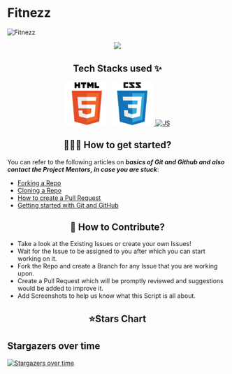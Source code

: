 # Fitnezz
![Fitnezz](https://socialify.git.ci/Subhradeep10/Fitnezz/image?description=1&descriptionEditable=A%20place%20for%20Fitness%20Enthusiast.%20%0A%F0%9F%8F%8B%EF%B8%8F%0A%F0%9F%8F%8B%EF%B8%8F&font=Bitter&forks=1&issues=1&language=1&owner=1&pattern=Circuit%20Board&pulls=1&stargazers=1&theme=Light)

<p align="center">
  <a href="https://subhradeep10.github.io/Fitnezz/">
    <img src="https://forthebadge.com/images/badges/check-it-out.svg">
   </a>
</p>

<h2 align= center> Tech Stacks used ✨ </h2>

<p align="center">
   <a href="https://www.W3schools.com/html/" target="_blank" rel="noreferrer"><img src="https://raw.githubusercontent.com/devicons/devicon/master/icons/html5/html5-original-wordmark.svg" alt="html5" width="100" height="100"/></a>
  <a href="https://www.w3schools.com/css/" target="_blank" rel="noreferrer"> <img src="https://raw.githubusercontent.com/devicons/devicon/master/icons/css3/css3-original-wordmark.svg" alt="css3" width="100" height="100"/> </a> <a href="https://dart.dev" target="_blank" rel="noreferrer"></a>
  <a href="https://developer.mozilla.org/en-US/docs/Web/JavaScript" target="_blank" rel="noreferrer"> <img src="https://cdn.cdnlogo.com/logos/j/69/javascript.svg" alt="JS" width="80" height="80"/></a>
</p>

<h2 align=center> 👨🏻‍💻 How to get started? </h2> 

You can refer to the following articles on **_basics of Git and Github and also contact the Project Mentors, in case you are stuck_**:

- [Forking a Repo](https://help.github.com/en/github/getting-started-with-github/fork-a-repo)
- [Cloning a Repo](https://help.github.com/en/desktop/contributing-to-projects/creating-a-pull-request)
- [How to create a Pull Request](https://opensource.com/article/19/7/create-pull-request-github)
- [Getting started with Git and GitHub](https://towardsdatascience.com/getting-started-with-git-and-github-6fcd0f2d4ac6)


<h2 align=center> 📝 How to Contribute? </h2>  

- Take a look at the Existing Issues or create your own Issues!
- Wait for the Issue to be assigned to you after which you can start working on it.
- Fork the Repo and create a Branch for any Issue that you are working upon.
- Create a Pull Request which will be promptly reviewed and suggestions would be added to improve it.
- Add Screenshots to help us know what this Script is all about.


<h2 align=center>⭐Stars Chart</h2>  

## Stargazers over time

[![Stargazers over time](https://starchart.cc/Subhradeep10/Fitnezz.svg)](https://starchart.cc/Subhradeep10/Fitnezz)
